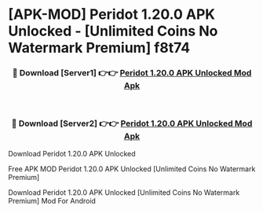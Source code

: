 # [APK-MOD] Peridot 1.20.0 APK Unlocked - [Unlimited Coins No Watermark Premium] f8t74



<div align="center">
<h3>🔴 Download [Server1] 👉👉 <a href="https://momento.my/?title=Peridot_1.20.0_APK_Unlocked">Peridot 1.20.0 APK Unlocked Mod Apk</a></h3><br>

<h3>🔴 Download [Server2] 👉👉 <a href="https://momento.my/?title=Peridot_1.20.0_APK_Unlocked">Peridot 1.20.0 APK Unlocked Mod Apk</a></h3>
</div>



Download Peridot 1.20.0 APK Unlocked 

Free APK MOD Peridot 1.20.0 APK Unlocked [Unlimited Coins No Watermark Premium]

Download Peridot 1.20.0 APK Unlocked [Unlimited Coins No Watermark Premium] Mod For Android
